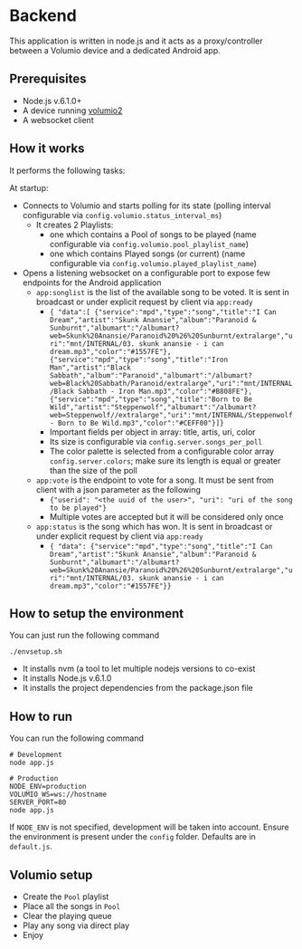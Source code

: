 # Backend

This application is written in node.js and it acts as a proxy/controller between a Volumio device and a dedicated Android app.

## Prerequisites

* Node.js v.6.1.0+
* A device running [volumio2](https://github.com/volumio/Volumio2/)
* A websocket client

## How it works

It performs the following tasks:

At startup:
  * Connects to Volumio and starts polling for its state (polling interval configurable via ```config.volumio.status_interval_ms```)
    * It creates 2 Playlists:
      * one which contains a Pool of songs to be played (name configurable via ```config.volumio.pool_playlist_name```)
      * one which contains Played songs (or current) (name configurable via ```config.volumio.played_playlist_name```)
  * Opens a listening websocket on a configurable port to expose few endpoints for the Android application
    * ```app:songlist``` is the list of the available song to be voted. It is sent in broadcast or under explicit request by client via ```app:ready```
      * ```{ "data":[ {"service":"mpd","type":"song","title":"I Can Dream","artist":"Skunk Anansie","album":"Paranoid & Sunburnt","albumart":"/albumart?web=Skunk%20Anansie/Paranoid%20%26%20Sunburnt/extralarge","uri":"mnt/INTERNAL/03. skunk anansie - i can dream.mp3","color":"#1557FE"},{"service":"mpd","type":"song","title":"Iron Man","artist":"Black Sabbath","album":"Paranoid","albumart":"/albumart?web=Black%20Sabbath/Paranoid/extralarge","uri":"mnt/INTERNAL/Black Sabbath - Iron Man.mp3","color":"#B808FE"},{"service":"mpd","type":"song","title":"Born to Be Wild","artist":"Steppenwolf","albumart":"/albumart?web=Steppenwolf//extralarge","uri":"mnt/INTERNAL/Steppenwolf - Born to Be Wild.mp3","color":"#CEFF00"}]}```
      * Important fields per object in array: title, artis, uri, color
      * Its size is configurable via ```config.server.songs_per_poll```
      * The color palette is selected from a configurable color array ```config.server.colors```; make sure its length is equal or greater than the size of the poll
    * ```app:vote``` is the endpoint to vote for a song. It must be sent from client with a json parameter as the following
      * ```{"userid": "<the uuid of the user>", "uri": "uri of the song to be played"}```
      * Multiple votes are accepted but it will be considered only once
    * ```app:status``` is the song which has won. It is sent in broadcast or under explicit request by client via ```app:ready```
      * ```{ "data": {"service":"mpd","type":"song","title":"I Can Dream","artist":"Skunk Anansie","album":"Paranoid & Sunburnt","albumart":"/albumart?web=Skunk%20Anansie/Paranoid%20%26%20Sunburnt/extralarge","uri":"mnt/INTERNAL/03. skunk anansie - i can dream.mp3","color":"#1557FE"}}```

## How to setup the environment

You can just run the following command

```
./envsetup.sh
```

  * It installs nvm (a tool to let multiple nodejs versions to co-exist
  * It installs Node.js v.6.1.0
  * It installs the project dependencies from the package.json file

## How to run

You can run the following command

```
# Development
node app.js

# Production
NODE_ENV=production
VOLUMIO_WS=ws://hostname
SERVER_PORT=80
node app.js
```



If ```NODE_ENV``` is not specified, development will be taken into account.
Ensure the environment is present under the ```config``` folder. Defaults are in ```default.js```.

## Volumio setup

  * Create the ```Pool``` playlist
  * Place all the songs in ```Pool```
  * Clear the playing queue
  * Play any song via direct play
  * Enjoy
